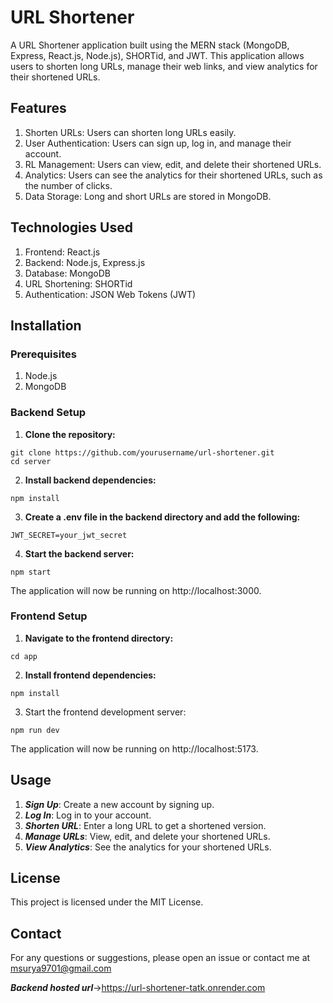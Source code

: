 # URL Shortener

A URL Shortener application built using the MERN stack (MongoDB, Express, React.js, Node.js), SHORTid, and JWT. This application allows users to shorten long URLs, manage their web links, and view analytics for their shortened URLs.

## Features
1. Shorten URLs: Users can shorten long URLs easily.
2. User Authentication: Users can sign up, log in, and manage their account.
3. RL Management: Users can view, edit, and delete their shortened URLs.
4. Analytics: Users can see the analytics for their shortened URLs, such as the number of clicks.
5. Data Storage: Long and short URLs are stored in MongoDB.
   
## Technologies Used
1. Frontend: React.js
2. Backend: Node.js, Express.js
3. Database: MongoDB
4. URL Shortening: SHORTid
5. Authentication: JSON Web Tokens (JWT)

## Installation

### Prerequisites
1. Node.js
2. MongoDB

### Backend Setup
1. **Clone the repository:**
```
git clone https://github.com/yourusername/url-shortener.git
cd server
```
2. **Install backend dependencies:**
```
npm install
```
3. **Create a .env file in the backend directory and add the following:**
```
JWT_SECRET=your_jwt_secret
```
4. **Start the backend server:**
```
npm start
```

The application will now be running on http://localhost:3000.

### Frontend Setup

1. **Navigate to the frontend directory:**
```
cd app
```
2. **Install frontend dependencies:**
```
npm install
```
3. Start the frontend development server:
```
npm run dev
```
The application will now be running on http://localhost:5173.

## Usage
1. ***Sign Up***: Create a new account by signing up.
2. ***Log In***: Log in to your account.
3. ***Shorten URL***: Enter a long URL to get a shortened version.
4. ***Manage URLs***: View, edit, and delete your shortened URLs.
5. ***View Analytics***: See the analytics for your shortened URLs.


## License
This project is licensed under the MIT License.

## Contact
For any questions or suggestions, please open an issue or contact me at [msurya9701@gmail.com](Email)


***Backend hosted url***->https://url-shortener-tatk.onrender.com
